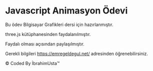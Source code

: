 # Javascript Animasyon Ödevi
Bu ödev Bilgisayar Grafikleri dersi için hazırlanmıştır.

three.js kütüphanesinden faydalanılmıştır.

Faydalı olması açısından paylaşılmıştır.

Gerekli bilgileri https://emregeldegul.net/ adresinden öğrenebilirsiniz.

© Coded By İbrahimUsta™
